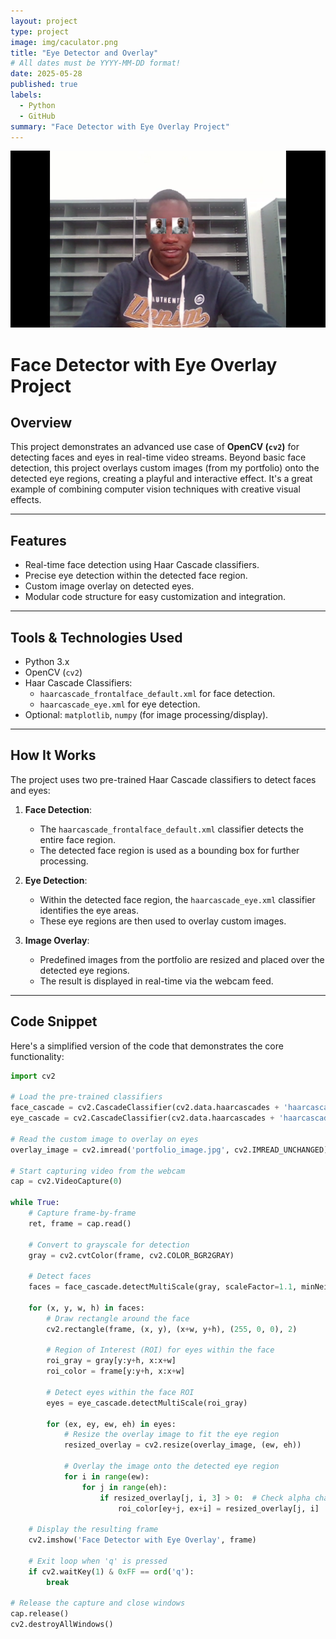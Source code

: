 ```yaml
---
layout: project
type: project
image: img/caculator.png
title: "Eye Detector and Overlay"
# All dates must be YYYY-MM-DD format!
date: 2025-05-28
published: true
labels:
  - Python
  - GitHub
summary: "Face Detector with Eye Overlay Project"
---
```


<img class="img-fluid" src="../img/eyesimg.png" alt="IMAGE">



# Face Detector with Eye Overlay Project

## Overview

This project demonstrates an advanced use case of **OpenCV (`cv2`)** for detecting faces and eyes in real-time video streams. Beyond basic face detection, this project overlays custom images (from my portfolio) onto the detected eye regions, creating a playful and interactive effect. It's a great example of combining computer vision techniques with creative visual effects.

---

## Features

- Real-time face detection using Haar Cascade classifiers.
- Precise eye detection within the detected face region.
- Custom image overlay on detected eyes.
- Modular code structure for easy customization and integration.

---

## Tools & Technologies Used

- Python 3.x
- OpenCV (`cv2`)
- Haar Cascade Classifiers:
  - `haarcascade_frontalface_default.xml` for face detection.
  - `haarcascade_eye.xml` for eye detection.
- Optional: `matplotlib`, `numpy` (for image processing/display).

---

## How It Works

The project uses two pre-trained Haar Cascade classifiers to detect faces and eyes:

1. **Face Detection**:
   - The `haarcascade_frontalface_default.xml` classifier detects the entire face region.
   - The detected face region is used as a bounding box for further processing.

2. **Eye Detection**:
   - Within the detected face region, the `haarcascade_eye.xml` classifier identifies the eye areas.
   - These eye regions are then used to overlay custom images.

3. **Image Overlay**:
   - Predefined images from the portfolio are resized and placed over the detected eye regions.
   - The result is displayed in real-time via the webcam feed.

---

## Code Snippet

Here's a simplified version of the code that demonstrates the core functionality:

```python
import cv2

# Load the pre-trained classifiers
face_cascade = cv2.CascadeClassifier(cv2.data.haarcascades + 'haarcascade_frontalface_default.xml')
eye_cascade = cv2.CascadeClassifier(cv2.data.haarcascades + 'haarcascade_eye.xml')

# Read the custom image to overlay on eyes
overlay_image = cv2.imread('portfolio_image.jpg', cv2.IMREAD_UNCHANGED)

# Start capturing video from the webcam
cap = cv2.VideoCapture(0)

while True:
    # Capture frame-by-frame
    ret, frame = cap.read()

    # Convert to grayscale for detection
    gray = cv2.cvtColor(frame, cv2.COLOR_BGR2GRAY)

    # Detect faces
    faces = face_cascade.detectMultiScale(gray, scaleFactor=1.1, minNeighbors=5, minSize=(30, 30))

    for (x, y, w, h) in faces:
        # Draw rectangle around the face
        cv2.rectangle(frame, (x, y), (x+w, y+h), (255, 0, 0), 2)

        # Region of Interest (ROI) for eyes within the face
        roi_gray = gray[y:y+h, x:x+w]
        roi_color = frame[y:y+h, x:x+w]

        # Detect eyes within the face ROI
        eyes = eye_cascade.detectMultiScale(roi_gray)

        for (ex, ey, ew, eh) in eyes:
            # Resize the overlay image to fit the eye region
            resized_overlay = cv2.resize(overlay_image, (ew, eh))

            # Overlay the image onto the detected eye region
            for i in range(ew):
                for j in range(eh):
                    if resized_overlay[j, i, 3] > 0:  # Check alpha channel
                        roi_color[ey+j, ex+i] = resized_overlay[j, i]

    # Display the resulting frame
    cv2.imshow('Face Detector with Eye Overlay', frame)

    # Exit loop when 'q' is pressed
    if cv2.waitKey(1) & 0xFF == ord('q'):
        break

# Release the capture and close windows
cap.release()
cv2.destroyAllWindows()
